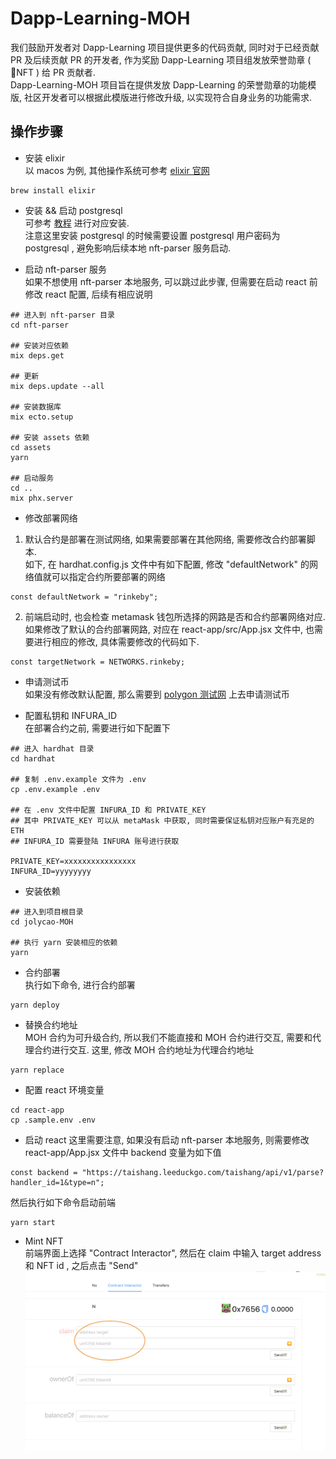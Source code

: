 # Dapp-Learning-MOH
我们鼓励开发者对 Dapp-Learning 项目提供更多的代码贡献, 同时对于已经贡献 PR 及后续贡献 PR 的开发者, 作为奖励 Dapp-Learning 项目组发放荣誉勋章 ( NFT )  给 PR 贡献者.   
Dapp-Learning-MOH 项目旨在提供发放 Dapp-Learning 的荣誉勋章的功能模版, 社区开发者可以根据此模版进行修改升级, 以实现符合自身业务的功能需求. 

## 操作步骤  
- 安装 elixir  
以 macos 为例, 其他操作系统可参考 [elixir 官网](https://elixir-lang.org/install.html#macos)
```
brew install elixir
```

- 安装 && 启动 postgresql   
可参考 [教程](https://www.runoob.com/postgresql/mac-install-postgresql.html) 进行对应安装.  
注意这里安装 postgresql 的时候需要设置 postgresql 用户密码为 postgresql , 避免影响后续本地 nft-parser 服务启动. 

- 启动 nft-parser 服务  
如果不想使用 nft-parser 本地服务, 可以跳过此步骤, 但需要在启动 react 前修改 react 配置, 后续有相应说明  
```shell 
## 进入到 nft-parser 目录
cd nft-parser 

## 安装对应依赖  
mix deps.get

## 更新 
mix deps.update --all

## 安装数据库 
mix ecto.setup 

## 安装 assets 依赖 
cd assets 
yarn

## 启动服务 
cd ..
mix phx.server
```

- 修改部署网络  
1. 默认合约是部署在测试网络, 如果需要部署在其他网络, 需要修改合约部署脚本.  
如下, 在 hardhat.config.js 文件中有如下配置, 修改 "defaultNetwork" 的网络值就可以指定合约所要部署的网络 
```
const defaultNetwork = "rinkeby";
```

2. 前端启动时, 也会检查 metamask 钱包所选择的网路是否和合约部署网络对应.如果修改了默认的合约部署网路, 对应在 react-app/src/App.jsx 文件中, 也需要进行相应的修改, 具体需要修改的代码如下.  
```
const targetNetwork = NETWORKS.rinkeby;
```

- 申请测试币  
如果没有修改默认配置, 那么需要到 [polygon 测试网](https://faucet.polygon.technology/) 上去申请测试币  

- 配置私钥和 INFURA_ID  
在部署合约之前, 需要进行如下配置下
```shell
## 进入 hardhat 目录
cd hardhat

## 复制 .env.example 文件为 .env
cp .env.example .env

## 在 .env 文件中配置 INFURA_ID 和 PRIVATE_KEY
## 其中 PRIVATE_KEY 可以从 metaMask 中获取, 同时需要保证私钥对应账户有充足的 ETH 
## INFURA_ID 需要登陆 INFURA 账号进行获取

PRIVATE_KEY=xxxxxxxxxxxxxxxx  
INFURA_ID=yyyyyyyy
```  

- 安装依赖   
```shell
## 进入到项目根目录
cd jolycao-MOH

## 执行 yarn 安装相应的依赖  
yarn
```

- 合约部署  
执行如下命令, 进行合约部署  
```
yarn deploy
```

- 替换合约地址   
MOH 合约为可升级合约, 所以我们不能直接和 MOH 合约进行交互, 需要和代理合约进行交互. 这里, 修改 MOH 合约地址为代理合约地址  
```
yarn replace
```

- 配置 react 环境变量  
```
cd react-app
cp .sample.env .env
```

- 启动 react 
这里需要注意, 如果没有启动 nft-parser 本地服务, 则需要修改 react-app/App.jsx 文件中 backend 变量为如下值
```shell
const backend = "https://taishang.leeduckgo.com/taishang/api/v1/parse?handler_id=1&type=n";
```

然后执行如下命令启动前端  
```
yarn start
```

- Mint NFT  
前端界面上选择 "Contract Interactor", 然后在 claim 中输入 target address 和 NFT id , 之后点击 "Send" 
![Contract-Interactor](./images/Contract-Interactor.png)
